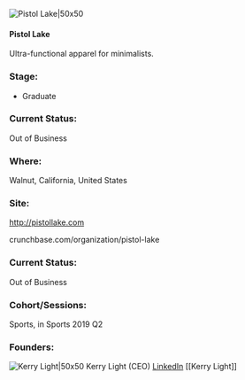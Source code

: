

![Pistol Lake|50x50](https://res.cloudinary.com/crunchbase-production/image/upload/v1502290811/qb5awfdq9qb7btesufir.jpg)

#### Pistol Lake
Ultra-functional apparel for minimalists.

### Stage: 
 - Graduate 

### Current Status: 
Out of Business

### Where:
Walnut, California, United States

### Site:
http://pistollake.com



crunchbase.com/organization/pistol-lake

### Current Status: 
Out of Business

### Cohort/Sessions: 
Sports, in Sports 2019 Q2

### Founders: 

![Kerry Light|50x50](https://s3.amazonaws.com/techstars/default-user-avatar@2x.png) Kerry Light (CEO) [LinkedIn](https://linkedin.com/in/ryanlightcreative) [[Kerry Light]]


